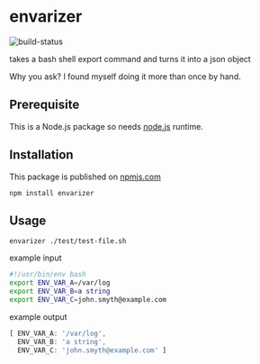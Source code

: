 # envarizer
![build-status](https://api.travis-ci.org/jnyryan/envarizer.svg)

takes a bash shell export command and turns it into a json object

Why you ask? I found myself doing it more than once by hand.

## Prerequisite

This is a Node.js package so needs [node.js](https://nodejs.org/en/) runtime.

## Installation

This package is published on [npmjs.com](https://www.npmjs.com/package/envarizer)

```
npm install envarizer
```

## Usage

```
envarizer ./test/test-file.sh
```

example input

``` bash
#!/usr/bin/env bash
export ENV_VAR_A=/var/log
export ENV_VAR_B=a string
export ENV_VAR_C=john.smyth@example.com
```

example output
``` javascript
[ ENV_VAR_A: '/var/log',
  ENV_VAR_B: 'a string',
  ENV_VAR_C: 'john.smyth@example.com' ]
```